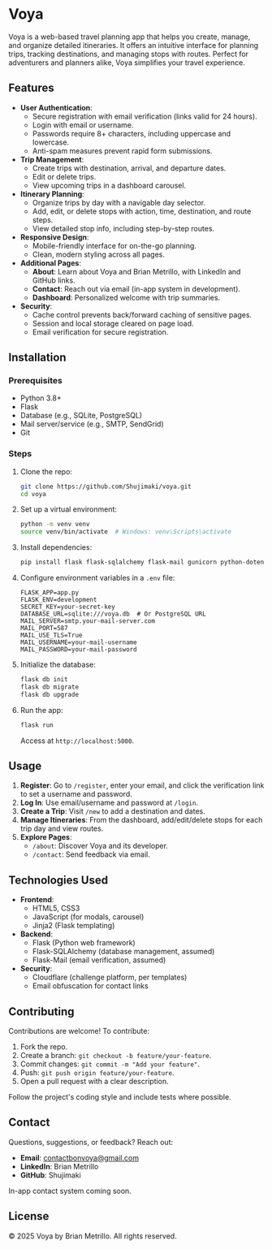# Voya

Voya is a web-based travel planning app that helps you create, manage, and organize detailed itineraries. It offers an intuitive interface for planning trips, tracking destinations, and managing stops with routes. Perfect for adventurers and planners alike, Voya simplifies your travel experience.

## Features

- **User Authentication**:
  - Secure registration with email verification (links valid for 24 hours).
  - Login with email or username.
  - Passwords require 8+ characters, including uppercase and lowercase.
  - Anti-spam measures prevent rapid form submissions.
- **Trip Management**:
  - Create trips with destination, arrival, and departure dates.
  - Edit or delete trips.
  - View upcoming trips in a dashboard carousel.
- **Itinerary Planning**:
  - Organize trips by day with a navigable day selector.
  - Add, edit, or delete stops with action, time, destination, and route steps.
  - View detailed stop info, including step-by-step routes.
- **Responsive Design**:
  - Mobile-friendly interface for on-the-go planning.
  - Clean, modern styling across all pages.
- **Additional Pages**:
  - **About**: Learn about Voya and Brian Metrillo, with LinkedIn and GitHub links.
  - **Contact**: Reach out via email (in-app system in development).
  - **Dashboard**: Personalized welcome with trip summaries.
- **Security**:
  - Cache control prevents back/forward caching of sensitive pages.
  - Session and local storage cleared on page load.
  - Email verification for secure registration.

## Installation

### Prerequisites

- Python 3.8+
- Flask
- Database (e.g., SQLite, PostgreSQL)
- Mail server/service (e.g., SMTP, SendGrid)
- Git

### Steps

1. Clone the repo:

   ```bash
   git clone https://github.com/Shujimaki/voya.git
   cd voya
   ```

2. Set up a virtual environment:

   ```bash
   python -m venv venv
   source venv/bin/activate  # Windows: venv\Scripts\activate
   ```

3. Install dependencies:

   ```bash
   pip install flask flask-sqlalchemy flask-mail gunicorn python-dotenv
   ```

4. Configure environment variables in a `.env` file:

   ```plaintext
   FLASK_APP=app.py
   FLASK_ENV=development
   SECRET_KEY=your-secret-key
   DATABASE_URL=sqlite:///voya.db  # Or PostgreSQL URL
   MAIL_SERVER=smtp.your-mail-server.com
   MAIL_PORT=587
   MAIL_USE_TLS=True
   MAIL_USERNAME=your-mail-username
   MAIL_PASSWORD=your-mail-password
   ```

5. Initialize the database:

   ```bash
   flask db init
   flask db migrate
   flask db upgrade
   ```

6. Run the app:

   ```bash
   flask run
   ```

   Access at `http://localhost:5000`.

## Usage

1. **Register**: Go to `/register`, enter your email, and click the verification link to set a username and password.
2. **Log In**: Use email/username and password at `/login`.
3. **Create a Trip**: Visit `/new` to add a destination and dates.
4. **Manage Itineraries**: From the dashboard, add/edit/delete stops for each trip day and view routes.
5. **Explore Pages**:
   - `/about`: Discover Voya and its developer.
   - `/contact`: Send feedback via email.

## Technologies Used

- **Frontend**:
  - HTML5, CSS3
  - JavaScript (for modals, carousel)
  - Jinja2 (Flask templating)
- **Backend**:
  - Flask (Python web framework)
  - Flask-SQLAlchemy (database management, assumed)
  - Flask-Mail (email verification, assumed)
- **Security**:
  - Cloudflare (challenge platform, per templates)
  - Email obfuscation for contact links

## Contributing

Contributions are welcome! To contribute:

1. Fork the repo.
2. Create a branch: `git checkout -b feature/your-feature`.
3. Commit changes: `git commit -m "Add your feature"`.
4. Push: `git push origin feature/your-feature`.
5. Open a pull request with a clear description.

Follow the project's coding style and include tests where possible.

## Contact

Questions, suggestions, or feedback? Reach out:

- **Email**: contactbonvoya@gmail.com
- **LinkedIn**: Brian Metrillo
- **GitHub**: Shujimaki

In-app contact system coming soon.

## License

© 2025 Voya by Brian Metrillo. All rights reserved.
